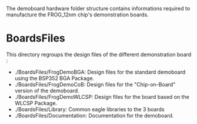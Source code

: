 The demoboard hardware folder structure contains informations required to manufacture the FROG_12nm chip's demonstration boards.

# BoardsFiles

This directory regroups the design files of the different demonstration board :
 
- ./BoardsFiles/FrogDemoBGA: Design files for the standard demoboard using the BSP352 BGA Package.
- ./BoardsFiles/FrogDemoCoB: Design files for the "Chip-on-Board" version of the demoboard.
- ./BoardsFiles/FrogDemoWLCSP: Design files for the board based on the WLCSP Package.
- ./BoardsFiles/Library: Common eagle libraries to the 3 boards
- ./BoardsFiles/Documentation: Documentation for the demoboard.

